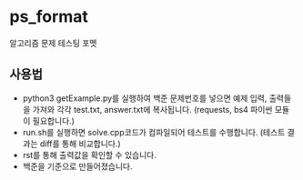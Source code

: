 # ps_format
알고리즘 문제 테스팅 포멧

## 사용법
- python3 getExample.py를 실행하여 백준 문제번호를 넣으면 예제 입력, 출력들을 가져와 각각 test.txt, answer.txt에 복사됩니다. (requests, bs4 파이썬 모듈이 필요합니다.)
- run.sh를 실행하면 solve.cpp코드가 컴파일되어 테스트를 수행합니다. (테스트 결과는 diff를 통해 비교합니다.)
- rst를 통해 출력값을 확인할 수 있습니다.
- 백준을 기준으로 만들어졌습니다.
